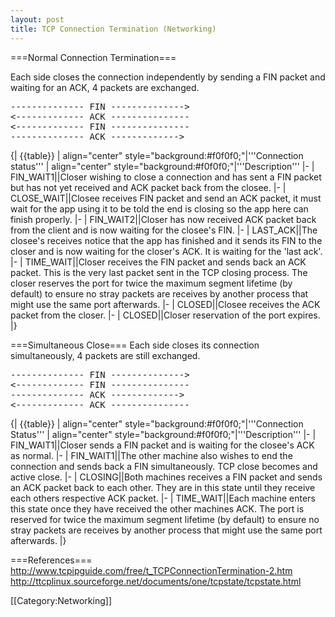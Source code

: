 ```yaml
---
layout: post 
title: TCP Connection Termination (Networking)
---
```


===Normal Connection Termination===

Each side closes the connection independently by sending a FIN packet and waiting for an ACK, 4 packets are exchanged.
<pre>
-------------- FIN --------------> 
<------------- ACK ---------------
<------------- FIN ---------------
-------------- ACK ------------->
</pre>
{| {{table}}
| align="center" style="background:#f0f0f0;"|'''Connection status'''
| align="center" style="background:#f0f0f0;"|'''Description'''
|-
| FIN_WAIT1||Closer wishing to close a connection and has sent a FIN packet but has not yet received and ACK packet back from the closee.
|-
| CLOSE_WAIT||Closee receives FIN packet and send an ACK packet, it must wait for the app using it to be told the end is closing so the app here can finish properly.
|-
| FIN_WAIT2||Closer has now received ACK packet back from the client and is now waiting for the closee's FIN.
|-
| LAST_ACK||The closee's receives notice that the app has finished and it sends its FIN to the closer and is now waiting for the closer's ACK. It is waiting for the 'last ack'.
|-
| TIME_WAIT||Closer receives the FIN packet and sends back an ACK packet. This is the very last packet sent in the TCP closing process. The closer reserves the port for twice the maximum segment lifetime (by default) to ensure no stray packets are receives by another process that might use the same port afterwards.
|-
| CLOSED||Closee receives the ACK packet from the closer.
|-
| CLOSED||Closer reservation of the port expires.
|}

===Simultaneous Close===
Each side closes its connection simultaneously, 4 packets are still exchanged.
<pre>
-------------- FIN -------------->
<------------- FIN ---------------
-------------- ACK ------------->
<------------- ACK ---------------
</pre>
{| {{table}}
| align="center" style="background:#f0f0f0;"|'''Connection Status'''
| align="center" style="background:#f0f0f0;"|'''Description'''
|-
| FIN_WAIT1||Closer sends a FIN packet and is waiting for the closee's ACK as normal.
|-
| FIN_WAIT1||The other machine also wishes to end the connection and sends back a FIN simultaneously. TCP close becomes and active close.
|-
| CLOSING||Both machines receives a FIN packet and sends an ACK packet back to each other. They are in this state until they receive each others respective ACK packet.
|-
| TIME_WAIT||Each machine enters this state once they have received the other machines ACK. The port is reserved for twice the maximum segment lifetime (by default) to ensure no stray packets are receives by another process that might use the same port afterwards.
|}

===References===
http://www.tcpipguide.com/free/t_TCPConnectionTermination-2.htm<br>
http://ttcplinux.sourceforge.net/documents/one/tcpstate/tcpstate.html

[[Category:Networking]]
